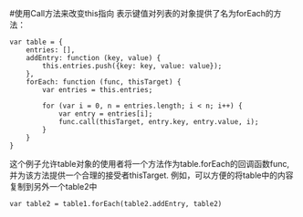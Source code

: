 #使用Call方法来改变this指向
表示键值对列表的对象提供了名为forEach的方法：

    var table = {
        entries: [],
        addEntry: function (key, value) {
            this.entries.push({key: key, value: value});
        },
        forEach: function (func, thisTarget) {
            var entries = this.entries;

            for (var i = 0, n = entries.length; i < n; i++) {
                var entry = entries[i];
                func.call(thisTarget, entry.key, entry.value, i);
            }
        } 
    }

这个例子允许table对象的使用者将一个方法作为table.forEach的回调函数func, 并为该方法提供一个合理的接受者thisTarget. 
例如，可以方便的将table中的内容复制到另外一个table2中

    var table2 = table1.forEach(table2.addEntry, table2)